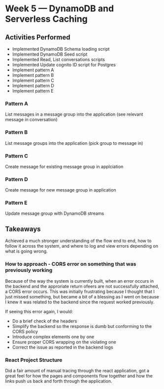 # Week 5 — DynamoDB and Serverless Caching

## Activities Performed
- Implemented DynamoDB Schema loading script
- Implemented DynamoDB Seed script
- Implemented Read, List conversations scripts
- Implemented Update cognito ID script for Postgres
- Implement pattern A
- Implement pattern B
- Implement pattern C
- Implement pattern D
- Implement pattern E

### Pattern A
List messages in a message group into the application (see relevant message in conversation)

### Pattern B
List message groups into the application (pick group to message in)

### Pattern C
Create message for existing message group in applciation

### Pattern D
Create message for new message group in application

### Pattern E
Update message group with DynamoDB streams

## Takeaways

Achieved a much stronger understanding of the flow end to end, how to follow it across the system, and where to log and view errors depending on what is going wrong.

### How to approach - CORS error on something that was previously working

Because of the way the system is currently built, when an error occurs in the backend and the approriate return ofeers are not successfully attached, a CORS error occurs. This was initially frustrating because I thought that I just missed something, but became a bit of a blessing as I went on because I knew it was related to the backend since the request worked previously.

If seeing this error again, I would:
 - Do a brief check of the headers
 - Simplify the backend so the response is dumb but conforming to the CORS policy
 - Introduce complex elements one by one
 - Ensure proper CORS wrapping on the violating one
 - Correct the issue as reported in the backend logs

### React Project Structure

Did a fair amount of manual tracing through the react application, got a great feel for how the pages and components flow together and how the links push us back and forth through the application.
